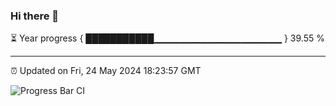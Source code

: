 ### Hi there 👋

⏳ Year progress { ███████████▁▁▁▁▁▁▁▁▁▁▁▁▁▁▁▁▁▁▁ } 39.55 %

---

⏰ Updated on Fri, 24 May 2024 18:23:57 GMT

![Progress Bar CI](https://github.com/ZhaoGui/ZhaoGui/workflows/Progress%20Bar%20CI/badge.svg)

